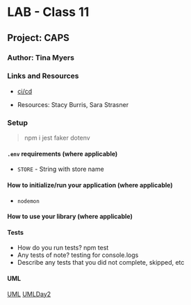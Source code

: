 # LAB - Class 11

## Project: CAPS

### Author: Tina Myers

### Links and Resources

- [ci/cd](https://github.com/myerstina515/caps/pull/2)

- Resources: Stacy Burris, Sara Strasner

### Setup

> npm i jest faker dotenv

#### `.env` requirements (where applicable)

- `STORE` - String with store name

#### How to initialize/run your application (where applicable)

- `nodemon`

#### How to use your library (where applicable)

#### Tests

- How do you run tests? npm test
- Any tests of note? testing for console.logs
- Describe any tests that you did not complete, skipped, etc

#### UML

[UML](/assets/UML.png)
[UMLDay2](/assets/UML-Day2.jpg)
